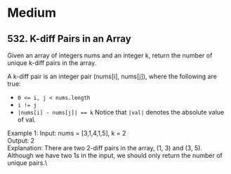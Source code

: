 # Medium
## 532. K-diff Pairs in an Array
Given an array of integers nums and an integer k, return the number of unique k-diff pairs in the array.

A k-diff pair is an integer pair (nums[i], nums[j]), where the following are true:

- `0 <= i, j < nums.length`
- `i != j`
- `|nums[i] - nums[j]| == k`
Notice that `|val|` denotes the absolute value of val.

Example 1:
Input: nums = [3,1,4,1,5], k = 2\
Output: 2\
Explanation: There are two 2-diff pairs in the array, (1, 3) and (3, 5).\
Although we have two 1s in the input, we should only return the number of unique pairs.\